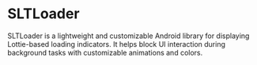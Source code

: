 # SLTLoader
SLTLoader is a lightweight and customizable Android library for displaying Lottie-based loading indicators. It helps block UI interaction during background tasks with customizable animations and colors.
